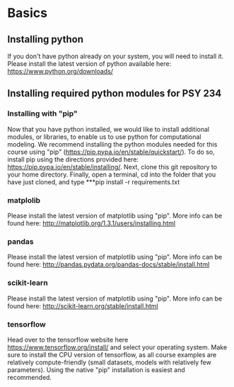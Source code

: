 # Basics
## Installing python
If you don't have python already on your system, you will need to install it. Please install the latest version of python available here: https://www.python.org/downloads/
## Installing required python modules for PSY 234
### Installing with "pip"
Now that you have python installed, we would like to install additional modules, or libraries, to enable us to use python for computational modeling. 
We recommend installing the python modules needed for this course using "pip" (https://pip.pypa.io/en/stable/quickstart/). 
To do so, install pip using the directions provided here: https://pip.pypa.io/en/stable/installing/. Next, clone this git repository to your home directory. Finally, open a terminal, cd into the folder that you have just cloned, and type 
***pip install -r requirements.txt
### matplolib
Please install the latest version of matplotlib using "pip". More info can be found here: http://matplotlib.org/1.3.1/users/installing.html
### pandas
Please install the latest version of matplotlib using "pip". More info can be found here: http://pandas.pydata.org/pandas-docs/stable/install.html
### scikit-learn
Please install the latest version of matplotlib using "pip". More info can be found here: http://scikit-learn.org/stable/install.html
### tensorflow
Head over to the tensorflow website here https://www.tensorflow.org/install/ and select your operating system. Make sure to install the CPU version of tensorflow, as all course examples are relatively compute-friendly (small datasets, models with relatively few parameters). Using the native "pip" installation is easiest and recommended. 
